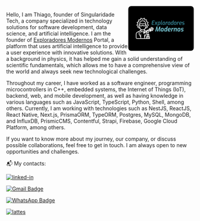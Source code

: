 <!-- IMAGEM -->
<a href="https://www.exploradoresmodernos.com.br">
  <img
    src="./image/logo.png"
    alt="Thiago Pacheco - tpaphysics"
    width="35%"
    align="right"
  />
</a>

Hello, I am Thiago, founder of Singularidade Tech, a company specialized in technology solutions for software development, data science, and artificial intelligence. I am the founder of
[Exploradores Modernos](https://www.exploradoresmodernos.com.br/) Portal, a platform that uses artificial intelligence to provide a user experience with innovative solutions. With a background in physics, it has helped me gain a solid understanding of scientific fundamentals, which allows me to have a comprehensive view of the world and always seek new technological challenges.

Throughout my career, I have worked as a software engineer, programming microcontrollers in C++, embedded systems, the Internet of Things (IoT), backend, web, and mobile development, as well as having knowledge in various languages such as JavaScript, TypeScript, Python, Shell, among others. Currently, I am working with technologies such as NestJS, ReactJS, React Native, Next.js, PrismaORM, TypeORM, Postgres, MySQL, MongoDB, and InfluxDB, PrismicCMS, Contentful, Strapi, Firebase, Google Cloud Platform, among others.

If you want to know more about my journey, our company, or discuss possible collaborations, feel free to get in touch. I am always open to new opportunities and challenges.

📬 My contacts:

[![linked-in](https://img.shields.io/badge/Linkedin_|_Thiago_Pacheco-0077B5?logo=LinkedIn&logoColor=white)](https://www.linkedin.com/in/thiago-pacheco-200a1a86/)

[![Gmail Badge](https://img.shields.io/badge/-physics.posgrad@gmail.com-c14438?logo=Gmail&logoColor=white&link=mailto:physics.posgrad@gmail.com)](mailto:physics.posgrad@gmail.com)

[![WhatsApp Badge](https://img.shields.io/badge/WhatsApp-25D366?logo=whatsapp&logoColor=white)](https://wa.me/5531985277090?text=Olá!%20Estou%20entrando%20em%20contato%20através%20do%20GitHub.)

[![lattes](https://img.shields.io/badge/Lattes-4285F4?logo=read-the-docs&logoColor=white)](http://buscatextual.cnpq.br/buscatextual/visualizacv.do?id=K8514386H8&tokenCaptchar=03AGdBq256F5piJ3PuJp4rzaK-LYUD3twgu5gGRfwUMzgWvjoxsRW0pYdSy6fRfL68k72Hpze8wL5pWR-h7r2ULBO2hBXdTbxQtaIbBqN9ZcxTTFXc4HlkJST_v_QdFSiw-pd4e9rc5Dwpa3dl--2_u7Or0PoDAfIOBVfLzibcfzi_HatT_rv9XBdN_1UHhcORbDkaHgmGxS08baM5qgzj1KDLGfbqvBMoS8FTsDBoIgvim1JgCsw_jc7_q-DrlddEWF7TqYGqiX4jUxwWFoXW-KoorP1jHtmJQx-3O_Qp0g4psfxxf-SVOLDBK_X6su-uRWgvgQeUZWrMUMNTJqUb8QPcjGK3YjpXuNo5GENiNNQDs9FMAkDs7IYdcd8tzT2I5jYGvoPJX45QWWBCgAtsbUFNdqFCDjSyN2nhAJiLLnh0Pf83qEhcCcvtjaYT-hHIkKCpOka_v6K62rNIKHCqLuXwCRd9B7Y_9s7LlGkovm53GFYUJ5Y6_LYwsYOG7jyMKiqA-yT7OZplLMy_L6MQl08JKed4tQL0lQ)
